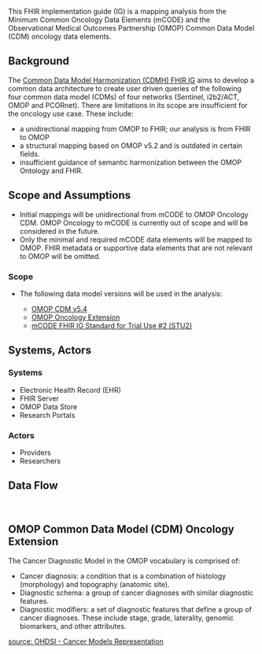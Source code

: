 
This FHIR implementation guide (IG) is a mapping analysis from the Minimum Common Oncology Data Elements (mCODE) and the Observational Medical Outcomes Partnership (OMOP) Common Data Model (CDM) oncology data elements. 

## Background

The [Common Data Model Harmonization (CDMH) FHIR IG](https://build.fhir.org/ig/HL7/cdmh/) aims to develop a common data architecture to create user driven queries of the following four common data model (CDMs) of four networks (Sentinel, i2b2/ACT, OMOP and PCORnet). There are limitations in its scope are insufficient for the oncology use case. These include:

* a unidirectional mapping from OMOP to FHIR; our analysis is from FHIR to OMOP
* a structural mapping based on OMOP v5.2 and is outdated in certain fields.
* insufficient guidance of semantic harmonization between the OMOP Ontology and FHIR.

## Scope and Assumptions

* Initial mappings will be unidirectional from mCODE to OMOP Oncology CDM. OMOP Oncology to mCODE is currently out of scope and will be considered in the future.
* Only the minimal and required mCODE data elements will be mapped to OMOP. FHIR metadata or supportive data elements that are not relevant to OMOP will be omitted. 

### Scope

* The following data model versions will be used in the analysis:

  * [OMOP CDM v5.4](https://ohdsi.github.io/CommonDataModel/cdm54.html)
  * [OMOP Oncology Extension](https://github.com/OHDSI/OncologyWG/wiki/Cancer-Models-Representation)
  * [mCODE FHIR IG Standard for Trial Use #2 (STU2)](http://build.fhir.org/ig/HL7/fhir-mCODE-ig/branches/master/index.html)

## Systems, Actors

### Systems

* Electronic Health Record (EHR)
* FHIR Server
* OMOP Data Store
* Research Portals

### Actors

* Providers
* Researchers

## Data Flow

<object data="mCODE-to-OMOP-dataflow.svg" type="image/svg+xml"></object>
<br/>

## OMOP Common Data Model (CDM) Oncology Extension

The Cancer Diagnostic Model in the OMOP vocabulary is comprised of:

* Cancer diagnosis: a condition that is a combination of histology (morphology) and topography (anatomic site).
* Diagnostic schema: a group of cancer diagnoses with similar diagnostic features.
* Diagnostic modifiers: a set of diagnostic features that define a group of cancer diagnoses. These include stage, grade, laterality, genomic biomarkers, and other attributes.

[source: OHDSI - Cancer Models Representation](https://github.com/OHDSI/OncologyWG/wiki/Cancer-Models-Representation)



